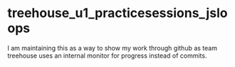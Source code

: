 # treehouse_u1_practicesessions_jsloops
I am maintaining this as a way to show my work through github as team treehouse uses an internal monitor for progress instead of commits.